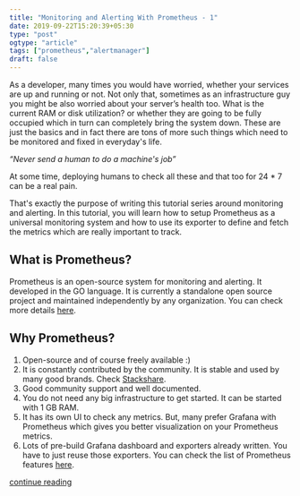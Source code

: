 ```yaml
---
title: "Monitoring and Alerting With Prometheus - 1"
date: 2019-09-22T15:20:39+05:30
type: "post"
ogtype: "article"
tags: ["prometheus","alertmanager"]
draft: false
---
```


As a developer, many times you would have worried, whether your services are up and running or not. Not only that, sometimes as an infrastructure guy you might be also worried about your server’s health too. What is the current RAM or disk utilization? or whether they are going to be fully occupied which in turn can completely bring the system down. These are just the basics and in fact there are tons of more such things which need to be monitored and fixed in everyday's life.

*“Never send a human to do a machine's job”*

At some time, deploying humans to check all these and that too for 24 * 7 can be a real pain.

That's exactly the purpose of writing this tutorial series around monitoring and alerting. In this tutorial, you will learn how to setup Prometheus as a universal monitoring system and how to use its exporter to define and fetch the metrics which are really important to track.

## What is Prometheus?

Prometheus is an open-source system for monitoring and alerting. It developed in the GO language. It is currently a standalone open source project and maintained independently by any organization. You can check more details [here](https://prometheus.io/docs/introduction/overview/#what-is-prometheus). 

## Why Prometheus?

1. Open-source and of course freely available :)
2. It is constantly contributed by the community. It is stable and used by many good brands.  Check [Stackshare](https://stackshare.io/prometheus).
3. Good community support and well documented. 
4. You do not need any big infrastructure to get started. It can be started with 1 GB RAM.
5. It has its own UI to check any metrics. But, many prefer Grafana with Prometheus which gives you better visualization on your Prometheus metrics. 
6. Lots of pre-build Grafana dashboard and exporters already written. You have to just reuse those exporters.
You can check the list of Prometheus features [here](https://prometheus.io/docs/introduction/overview/#features).

[continue reading](https://pepipost.com/tutorials/setup-prometheus-and-exporters/)

<script src="https://utteranc.es/client.js"
        repo="ashishtiwari1993/ashish.one"
        issue-term="title"
        label="Comment"
        theme="github-light"
        crossorigin="anonymous"
        async>
</script>

